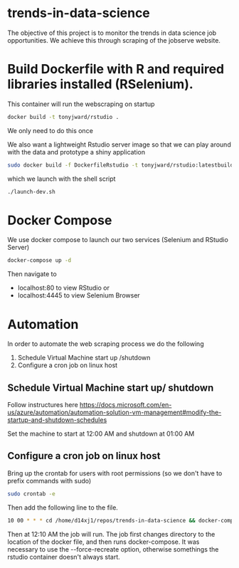 # trends-in-data-science
The objective of this project is to monitor the trends in data science job opportunities. We achieve this through scraping of the jobserve website. 

# Build Dockerfile with R and required libraries installed (RSelenium). 
This container will  run the webscraping on startup

```bash
docker build -t tonyjward/rstudio .
```

We only need to do this once

We also want a lightweight Rstudio server image so that we can play around with the data and prototype a shiny application

```bash
sudo docker build -f DockerfileRstudio -t tonyjward/rstudio:latestbuild .
```

which we launch with the shell script

```bash
./launch-dev.sh
```

# Docker Compose

We use docker compose to launch our two services (Selenium and RStudio Server)

```bash
docker-compose up -d
```

Then navigate to 
* localhost:80 to view RStudio or
* localhost:4445 to view Selenium Browser

# Automation
In order to automate the web scraping process we do the following

1) Schedule Virtual Machine start up /shutdown 
2) Configure a cron job on linux host

## Schedule Virtual Machine start up/ shutdown
Follow instructures here
https://docs.microsoft.com/en-us/azure/automation/automation-solution-vm-management#modify-the-startup-and-shutdown-schedules

Set the machine to start at 12:00 AM and shutdown at 01:00 AM

## Configure a cron job on linux host

Bring up the crontab for users with root permissions (so we don't have to prefix commands with sudo)

```bash
sudo crontab -e
```

Then add the following line to the file.

```bash
10 00 * * * cd /home/d14xj1/repos/trends-in-data-science && docker-compose up -d --force-recreate
```

Then at 12:10 AM the job will run. The job first changes directory to the location of the docker file, and then runs docker-compose.
It was necessary to use the --force-recreate option, otherwise somethings the rstudio container doesn't always start.




